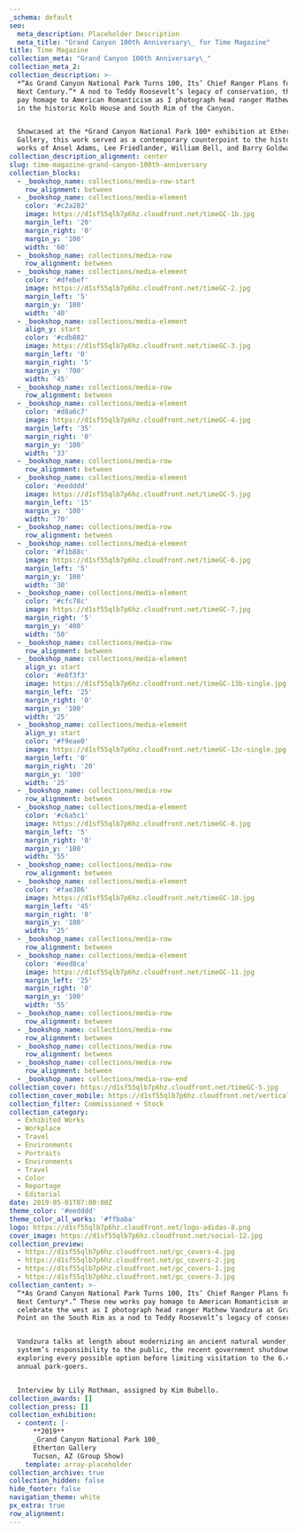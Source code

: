 ```yaml
---
_schema: default
seo:
  meta_description: Placeholder Description
  meta_title: "Grand Canyon 100th Anniversary\_ for Time Magazine"
title: Time Magazine
collection_meta: "Grand Canyon 100th Anniversary\_"
collection_meta_2:
collection_description: >-
  *“As Grand Canyon National Park Turns 100, Its’ Chief Ranger Plans for the
  Next Century.”* A nod to Teddy Roosevelt’s legacy of conservation, these works
  pay homage to American Romanticism as I photograph head ranger Mathew Vandzura
  in the historic Kolb House and South Rim of the Canyon.


  Showcased at the *Grand Canyon National Park 100* exhibition at Etherton
  Gallery, this work served as a contemporary counterpoint to the historical
  works of Ansel Adams, Lee Friedlander, William Bell, and Barry Goldwater.
collection_description_alignment: center
slug: time-magazine-grand-canyon-100th-anniversary
collection_blocks:
  - _bookshop_name: collections/media-row-start
    row_alignment: between
  - _bookshop_name: collections/media-element
    color: '#c2a282'
    image: https://d1sf55qlb7p6hz.cloudfront.net/timeGC-1b.jpg
    margin_left: '20'
    margin_right: '0'
    margin_y: '100'
    width: '60'
  - _bookshop_name: collections/media-row
    row_alignment: between
  - _bookshop_name: collections/media-element
    color: '#dfebef'
    image: https://d1sf55qlb7p6hz.cloudfront.net/timeGC-2.jpg
    margin_left: '5'
    margin_y: '100'
    width: '40'
  - _bookshop_name: collections/media-element
    align_y: start
    color: '#cdb882'
    image: https://d1sf55qlb7p6hz.cloudfront.net/timeGC-3.jpg
    margin_left: '0'
    margin_right: '5'
    margin_y: '700'
    width: '45'
  - _bookshop_name: collections/media-row
    row_alignment: between
  - _bookshop_name: collections/media-element
    color: '#d8a6c7'
    image: https://d1sf55qlb7p6hz.cloudfront.net/timeGC-4.jpg
    margin_left: '35'
    margin_right: '0'
    margin_y: '100'
    width: '33'
  - _bookshop_name: collections/media-row
    row_alignment: between
  - _bookshop_name: collections/media-element
    color: '#eedddd'
    image: https://d1sf55qlb7p6hz.cloudfront.net/timeGC-5.jpg
    margin_left: '15'
    margin_y: '100'
    width: '70'
  - _bookshop_name: collections/media-row
    row_alignment: between
  - _bookshop_name: collections/media-element
    color: '#f1b88c'
    image: https://d1sf55qlb7p6hz.cloudfront.net/timeGC-6.jpg
    margin_left: '5'
    margin_y: '100'
    width: '30'
  - _bookshop_name: collections/media-element
    color: '#cfc78c'
    image: https://d1sf55qlb7p6hz.cloudfront.net/timeGC-7.jpg
    margin_right: '5'
    margin_y: '400'
    width: '50'
  - _bookshop_name: collections/media-row
    row_alignment: between
  - _bookshop_name: collections/media-element
    align_y: start
    color: '#e8f3f3'
    image: https://d1sf55qlb7p6hz.cloudfront.net/timeGC-13b-single.jpg
    margin_left: '25'
    margin_right: '0'
    margin_y: '100'
    width: '25'
  - _bookshop_name: collections/media-element
    align_y: start
    color: '#f9eae0'
    image: https://d1sf55qlb7p6hz.cloudfront.net/timeGC-13c-single.jpg
    margin_left: '0'
    margin_right: '20'
    margin_y: '100'
    width: '25'
  - _bookshop_name: collections/media-row
    row_alignment: between
  - _bookshop_name: collections/media-element
    color: '#c6a5c1'
    image: https://d1sf55qlb7p6hz.cloudfront.net/timeGC-8.jpg
    margin_left: '5'
    margin_right: '0'
    margin_y: '100'
    width: '55'
  - _bookshop_name: collections/media-row
    row_alignment: between
  - _bookshop_name: collections/media-element
    color: '#fae386'
    image: https://d1sf55qlb7p6hz.cloudfront.net/timeGC-10.jpg
    margin_left: '45'
    margin_right: '0'
    margin_y: '100'
    width: '25'
  - _bookshop_name: collections/media-row
    row_alignment: between
  - _bookshop_name: collections/media-element
    color: '#eed8ca'
    image: https://d1sf55qlb7p6hz.cloudfront.net/timeGC-11.jpg
    margin_left: '25'
    margin_right: '0'
    margin_y: '100'
    width: '55'
  - _bookshop_name: collections/media-row
    row_alignment: between
  - _bookshop_name: collections/media-row
    row_alignment: between
  - _bookshop_name: collections/media-row
    row_alignment: between
  - _bookshop_name: collections/media-row
    row_alignment: between
  - _bookshop_name: collections/media-row-end
collection_cover: https://d1sf55qlb7p6hz.cloudfront.net/timeGC-5.jpg
collection_cover_mobile: https://d1sf55qlb7p6hz.cloudfront.net/verticalcovers-10.jpg
collection_filter: Commissioned + Stock
collection_category:
  - Exhibited Works
  - Workplace
  - Travel
  - Environments
  - Portraits
  - Environments
  - Travel
  - Color
  - Reportage
  - Editorial
date: 2019-05-01T07:00:00Z
theme_color: '#eedddd'
theme_color_all_works: '#ffbaba'
logo: https://d1sf55qlb7p6hz.cloudfront.net/logo-adidas-8.png
cover_image: https://d1sf55qlb7p6hz.cloudfront.net/social-12.jpg
collection_preview:
  - https://d1sf55qlb7p6hz.cloudfront.net/gc_covers-4.jpg
  - https://d1sf55qlb7p6hz.cloudfront.net/gc_covers-2.jpg
  - https://d1sf55qlb7p6hz.cloudfront.net/gc_covers-1.jpg
  - https://d1sf55qlb7p6hz.cloudfront.net/gc_covers-3.jpg
collection_content: >-
  “*As Grand Canyon National Park Turns 100, Its’ Chief Ranger Plans for the
  Next Century*.” These new works pay homage to American Romanticism and
  celebrate the west as I photograph head ranger Mathew Vandzura at Grandeur
  Point on the South Rim as a nod to Teddy Roosevelt’s legacy of conservation.


  Vandzura talks at length about modernizing an ancient natural wonder, the park
  system’s responsibility to the public, the recent government shutdown, and
  exploring every possible option before limiting visitation to the 6.4 million
  annual park-goers.


  Interview by Lily Rothman, assigned by Kim Bubello.
collection_awards: []
collection_press: []
collection_exhibition:
  - content: |-
      **2019**  
      _Grand Canyon National Park 100_  
      Etherton Gallery  
      Tucson, AZ (Group Show)
    template: array-placeholder
collection_archive: true
collection_hidden: false
hide_footer: false
navigation_theme: white
px_extra: true
row_alignment:
---
```

